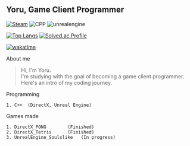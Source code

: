 ## Yoru, Game Client Programmer
[![Steam](https://img.shields.io/badge/Steam-000000.svg?&style=for-the-badge&logo=Steam&logoColor=White)](https://steamcommunity.com/profiles/76561198127959375/)
![CPP](https://img.shields.io/badge/CPP-00599C.svg?&style=for-the-badge&logo=cplusplus&logoColor=White)
![unrealengine](https://img.shields.io/badge/unrealengine-0E1128.svg?&style=for-the-badge&logo=unrealengine&logoColor=White)

[![Top Langs](https://github-readme-stats.vercel.app/api/top-langs/?username=yoru4890&bg_color=000000&text_color=FAFAFAA0&title_color=FFFFFF)](https://github.com/yoru4890/github-readme-stats)
[![Solved.ac Profile](http://mazassumnida.wtf/api/v2/generate_badge?boj=ysy4890)](https://solved.ac/ysy4890/)

[![wakatime](https://wakatime.com/badge/user/018d75d6-c26c-40c9-b61a-26ec11f0c9ce.svg)](https://wakatime.com/@018d75d6-c26c-40c9-b61a-26ec11f0c9ce)

About me

> Hi, I'm Yoru.  
> I'm studying with the goal of becoming a game client programmer.  
> Here's an intro of my coding journey.

Programming

```
1. C++  (DirectX, Unreal Engine)
```

Games made

```
1. DirectX_PONG        (Finished)
2. DirectX_Tetris      (Finished)
3. UnrealEngine_Soulslike   (In progress)
```
